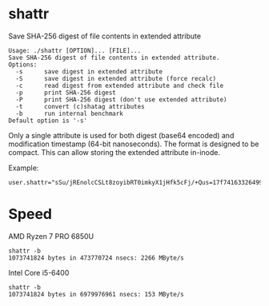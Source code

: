 # shattr
Save SHA-256 digest of file contents in extended attribute

```
Usage: ./shattr [OPTION]... [FILE]...
Save SHA-256 digest of file contents in extended attribute.
Options:
  -s      save digest in extended attribute
  -S      save digest in extended attribute (force recalc)
  -c      read digest from extended attribute and check file
  -p      print SHA-256 digest
  -P      print SHA-256 digest (don't use extended attribute)
  -t      convert (c)shatag attributes
  -b      run internal benchmark
Default option is '-s'
```

Only a single attribute is used for both digest (base64 encoded) and modification timestamp (64-bit nanoseconds). The format is designed to be compact. This can allow storing the extended attribute in-inode.

Example:

    user.shattr="sSu/jREnolcCSLt8zoyibRT0imkyX1jHfk5cFj/+Qus=17f741633264996a"

# Speed

AMD Ryzen 7 PRO 6850U
```
shattr -b
1073741824 bytes in 473770724 nsecs: 2266 MByte/s
```

Intel Core i5-6400
```
shattr -b
1073741824 bytes in 6979976961 nsecs: 153 MByte/s
```

